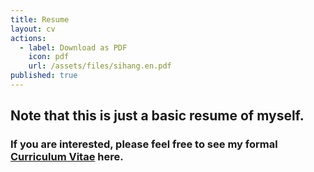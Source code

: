```yaml
---
title: Resume
layout: cv
actions:
  - label: Download as PDF
    icon: pdf
    url: /assets/files/sihang.en.pdf
published: true
---
```

## Note that this is just a basic resume of myself.
### If you are interested, please feel free to see my formal [Curriculum Vitae](/assets/files/sihang.en.pdf) here.
